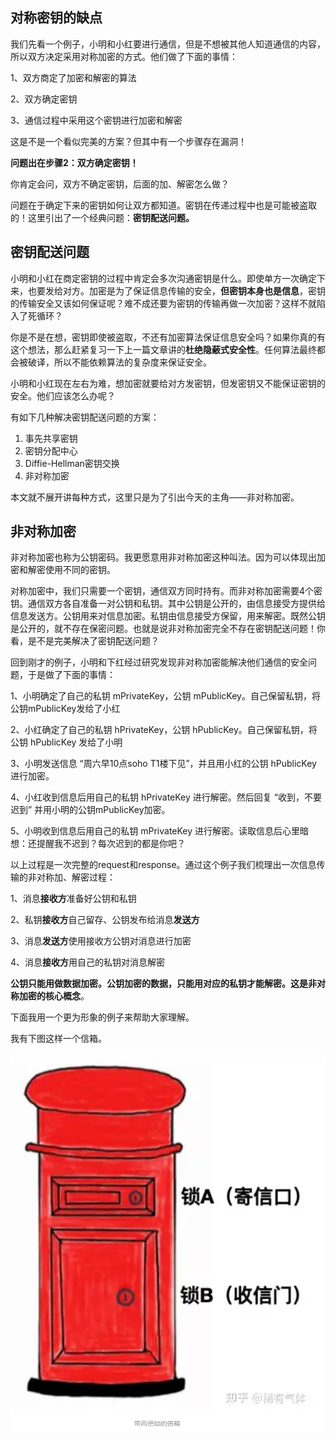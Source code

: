 ## 对称密钥的缺点

我们先看一个例子，小明和小红要进行通信，但是不想被其他人知道通信的内容，所以双方决定采用对称加密的方式。他们做了下面的事情：

1、双方商定了加密和解密的算法

2、双方确定密钥

3、通信过程中采用这个密钥进行加密和解密

这是不是一个看似完美的方案？但其中有一个步骤存在漏洞！

**问题出在步骤2：双方确定密钥！**

你肯定会问，双方不确定密钥，后面的加、解密怎么做？

问题在于确定下来的密钥如何让双方都知道。密钥在传递过程中也是可能被盗取的！这里引出了一个经典问题：**密钥配送问题。**



## 密钥配送问题

小明和小红在商定密钥的过程中肯定会多次沟通密钥是什么。即使单方一次确定下来，也要发给对方。加密是为了保证信息传输的安全，**但密钥本身也是信息**，密钥的传输安全又该如何保证呢？难不成还要为密钥的传输再做一次加密？这样不就陷入了死循环？

你是不是在想，密钥即使被盗取，不还有加密算法保证信息安全吗？如果你真的有这个想法，那么赶紧复习一下上一篇文章讲的**杜绝隐蔽式安全性**。任何算法最终都会被破译，所以不能依赖算法的复杂度来保证安全。

小明和小红现在左右为难，想加密就要给对方发密钥，但发密钥又不能保证密钥的安全。他们应该怎么办呢？

有如下几种解决密钥配送问题的方案：

1. 事先共享密钥
2. 密钥分配中心
3. Diffie-Hellman密钥交换
4. 非对称加密

本文就不展开讲每种方式，这里只是为了引出今天的主角——非对称加密。



## 非对称加密

非对称加密也称为公钥密码。我更愿意用非对称加密这种叫法。因为可以体现出加密和解密使用不同的密钥。

对称加密中，我们只需要一个密钥，通信双方同时持有。而非对称加密需要4个密钥。通信双方各自准备一对公钥和私钥。其中公钥是公开的，由信息接受方提供给信息发送方。公钥用来对信息加密。私钥由信息接受方保留，用来解密。既然公钥是公开的，就不存在保密问题。也就是说非对称加密完全不存在密钥配送问题！你看，是不是完美解决了密钥配送问题？

回到刚才的例子，小明和下红经过研究发现非对称加密能解决他们通信的安全问题，于是做了下面的事情：

1、小明确定了自己的私钥 mPrivateKey，公钥 mPublicKey。自己保留私钥，将公钥mPublicKey发给了小红

2、小红确定了自己的私钥 hPrivateKey，公钥 hPublicKey。自己保留私钥，将公钥 hPublicKey 发给了小明

3、小明发送信息 “周六早10点soho T1楼下见”，并且用小红的公钥 hPublicKey 进行加密。

4、小红收到信息后用自己的私钥 hPrivateKey 进行解密。然后回复 “收到，不要迟到” 并用小明的公钥mPublicKey加密。

5、小明收到信息后用自己的私钥 mPrivateKey 进行解密。读取信息后心里暗想：还提醒我不迟到？每次迟到的都是你吧？

以上过程是一次完整的request和response。通过这个例子我们梳理出一次信息传输的非对称加、解密过程：

1、消息**接收方**准备好公钥和私钥

2、私钥**接收方**自己留存、公钥发布给消息**发送方**

3、消息**发送方**使用接收方公钥对消息进行加密

4、消息**接收方**用自己的私钥对消息解密

**公钥只能用做数据加密。公钥加密的数据，只能用对应的私钥才能解密。这是非对称加密的核心概念**。

下面我用一个更为形象的例子来帮助大家理解。

我有下图这样一个信箱。

![image-20231112205319061](001.公钥与私钥.assets/image-20231112205319061.png)
